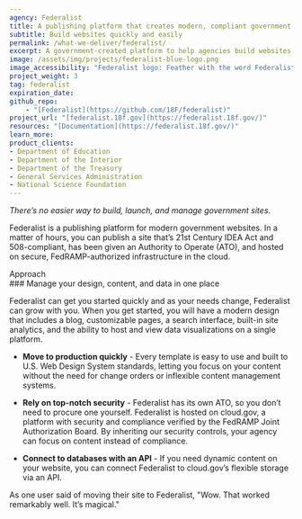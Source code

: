 ```yaml
---
agency: Federalist
title: A publishing platform that creates modern, compliant government websites 
subtitle: Build websites quickly and easily
permalink: /what-we-deliver/federalist/
excerpt: A government-created platform to help agencies build websites quickly and easily while meeting compliance requirements.
image: /assets/img/projects/federalist-blue-logo.png
image_accessibility: "Federalist logo: Feather with the word Federalist"
project_weight: 3
tag: federalist
expiration_date:
github_repo:
    - "[Federalist](https://github.com/18F/federalist)"
project_url: "[federalist.18f.gov](https://federalist.18f.gov/)"
resources: "[Documentation](https://federalist.18f.gov/)"
learn_more:
product_clients:
- Department of Education
- Department of the Interior
- Department of the Treasury
- General Services Administration
- National Science Foundation
---
```


_There’s no easier way to build, launch, and manage government sites_.

Federalist is a publishing platform for modern government websites. In a matter of hours, you can publish a site that’s 21st Century IDEA Act and 508-compliant, has been given an Authority to Operate (ATO), and hosted on secure, FedRAMP-authorized infrastructure in the cloud.

<div class="small-caps">Approach</div>
### Manage your design, content, and data in one place

Federalist can get you started quickly and as your needs change, Federalist can grow with you. When you get started, you will have a modern design that includes a blog, customizable pages, a search interface, built-in site analytics, and the ability to host and view data visualizations on a single platform. 

- **Move to production quickly** - Every template is easy to use and built to U.S. Web Design System standards, letting you focus on your content without the need for change orders or inflexible content management systems. 

- **Rely on top-notch security** - Federalist has its own ATO, so you don’t need to procure one yourself. Federalist is hosted on cloud.gov, a platform with security and compliance verified by the FedRAMP Joint Authorization Board. By inheriting our security controls, your agency can focus on content instead of compliance.

- **Connect to databases with an API** - If you need dynamic content on your website, you can connect Federalist to cloud.gov’s flexible storage via an API.


As one user said of moving their site to Federalist, "Wow. That worked remarkably well. It’s magical."